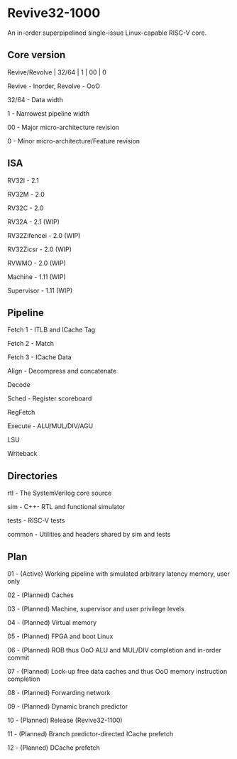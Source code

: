 # Revive32-1000

An in-order superpipelined single-issue Linux-capable RISC-V core.

## Core version

Revive/Revolve | 32/64 | 1 | 00 | 0

Revive - Inorder, Revolve - OoO

32/64 - Data width

1 - Narrowest pipeline width

00 - Major micro-architecture revision

0 - Minor micro-architecture/Feature revision

## ISA

RV32I - 2.1

RV32M - 2.0

RV32C - 2.0

RV32A - 2.1 (WIP)

RV32Zifencei - 2.0 (WIP)

RV32Zicsr - 2.0 (WIP)

RVWMO - 2.0 (WIP)

Machine - 1.11 (WIP)

Supervisor - 1.11 (WIP)

## Pipeline

Fetch 1 - ITLB and ICache Tag

Fetch 2 - Match

Fetch 3 - ICache Data

Align - Decompress and concatenate

Decode

Sched - Register scoreboard

RegFetch

Execute - ALU/MUL/DIV/AGU

LSU

Writeback

## Directories

rtl - The SystemVerilog core source

sim - C++- RTL and functional simulator

tests - RISC-V tests

common - Utilities and headers shared by sim and tests

## Plan

01 - (Active) Working pipeline with simulated arbitrary latency memory, user only

02 - (Planned) Caches

03 - (Planned) Machine, supervisor and user privilege levels

04 - (Planned) Virtual memory

05 - (Planned) FPGA and boot Linux

06 - (Planned) ROB thus OoO ALU and MUL/DIV completion and in-order commit

07 - (Planned) Lock-up free data caches and thus OoO memory instruction completion

08 - (Planned) Forwarding network

09 - (Planned) Dynamic branch predictor

10 - (Planned) Release (Revive32-1100)

11 - (Planned) Branch predictor-directed ICache prefetch

12 - (Planned) DCache prefetch

